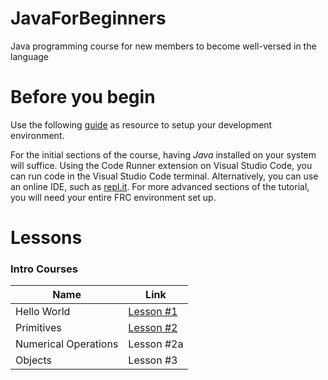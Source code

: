 # JavaForBeginners
Java programming course for new members to become well-versed in the language

# Before you begin
Use the following [guide](https://docs.google.com/document/d/1gsHRuXv4nH3QgOnL0EUB5_rmLXk-JnR6QtYgkNwiXGk/edit?usp=sharing) as resource to setup your development environment.

For the initial sections of the course, having *Java* installed on your system will suffice. Using the Code Runner extension on Visual Studio Code, you can run code in the Visual Studio Code terminal. Alternatively, you can use an online IDE, such as [repl.it](https://repl.it/). For more advanced sections of the tutorial, you will need your entire FRC environment set up.

# Lessons

### Intro Courses
Name | Link
------------ | -------------
Hello World | [Lesson #1](https://github.com/frc6908/JavaForBeginners/blob/master/Lesson%201%20-%20Hello%20World/Lesson1HelloWorld.md)
Primitives | [Lesson #2](https://github.com/frc6908/JavaForBeginners/blob/master/Lesson%202%20-%20Primitives/Lesson2Primitives.md)
Numerical Operations | Lesson #2a
Objects | Lesson #3
